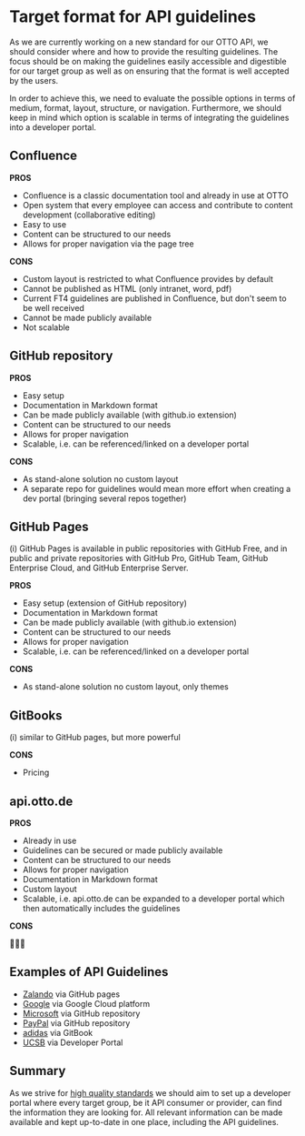 # Target format for API guidelines

As we are currently working on a new standard for our OTTO API, we should consider where and how to provide the resulting guidelines. 
The focus should be on making the guidelines easily accessible and digestible for our target group as well as on ensuring that the format is well accepted by the users.

In order to achieve this, we need to evaluate the possible options in terms of medium, format, layout, structure, or navigation.
Furthermore, we should keep in mind which option is scalable in terms of integrating the guidelines into a developer portal.

## Confluence

**PROS**

* Confluence is a classic documentation tool and already in use at OTTO
* Open system that every employee can access and contribute to content development (collaborative editing)
* Easy to use
* Content can be structured to our needs
* Allows for proper navigation via the page tree

**CONS**

* Custom layout is restricted to what Confluence provides by default
* Cannot be published as HTML (only intranet, word, pdf)
* Current FT4 guidelines are published in Confluence, but don't seem to be well received
* Cannot be made publicly available
* Not scalable

## GitHub repository

**PROS**

* Easy setup
* Documentation in Markdown format
* Can be made publicly available (with github.io extension)
* Content can be structured to our needs
* Allows for proper navigation
* Scalable, i.e. can be referenced/linked on a developer portal

**CONS**

* As stand-alone solution no custom layout
* A separate repo for guidelines would mean more effort when creating a dev portal (bringing several repos together)

## GitHub Pages

(i) GitHub Pages is available in public repositories with GitHub Free, and in public and private repositories with GitHub Pro, GitHub Team, GitHub Enterprise Cloud, and GitHub Enterprise Server.

**PROS**

* Easy setup (extension of GitHub repository)
* Documentation in Markdown format
* Can be made publicly available (with github.io extension)
* Content can be structured to our needs
* Allows for proper navigation
* Scalable, i.e. can be referenced/linked on a developer portal

**CONS**

* As stand-alone solution no custom layout, only themes

## GitBooks

(i) similar to GitHub pages, but more powerful

**CONS**

* Pricing

## api.otto.de

**PROS**

* Already in use
* Guidelines can be secured or made publicly available
* Content can be structured to our needs
* Allows for proper navigation
* Documentation in Markdown format
* Custom layout
* Scalable, i.e. api.otto.de can be expanded to a developer portal which then automatically includes the guidelines

**CONS**

🤷🏻‍♀️

## Examples of API Guidelines

- [Zalando](https://github.com/zalando/restful-api-guidelines) via GitHub pages
- [Google](https://cloud.google.com/apis/design) via Google Cloud platform
- [Microsoft](https://github.com/microsoft/api-guidelines) via GitHub repository
- [PayPal](https://github.com/paypal/api-standards) via GitHub repository
- [adidas](https://adidas.gitbook.io/api-guidelines/) via GitBook
- [UCSB](https://developer.ucsb.edu/docs/publishers/guidelines-and-standards) via Developer Portal

## Summary

As we strive for [high quality standards](/decisions/quality-standard.md) we should aim to set up a developer portal where every target group, be it API consumer or provider, can find the information they are looking for.
All relevant information can be made available and kept up-to-date in one place, including the API guidelines.